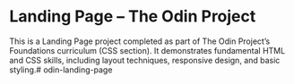 # Landing Page – The Odin Project

This is a Landing Page project completed as part of The Odin Project’s Foundations curriculum (CSS section). It demonstrates fundamental HTML and CSS skills, including layout techniques, responsive design, and basic styling.# odin-landing-page